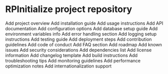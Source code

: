 # RPInitialize project repository
Add project overview
Add installation guide
Add usage instructions
Add API documentation
Add configuration options
Add database setup guide
Add environment variables info
Add error handling section
Add logging setup instructions
Add testing guide
Add deployment steps
Add contribution guidelines
Add code of conduct
Add FAQ section
Add roadmap
Add known issues
Add security considerations
Add dependencies list
Add license information
Add changelog template
Add build instructions
Add troubleshooting tips
Add monitoring guidelines
Add performance optimization notes
Add internationalization support
